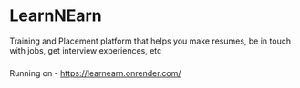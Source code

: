 # LearnNEarn
Training and Placement platform that helps you make resumes, be in touch with jobs, get interview experiences, etc

###
Running on - https://learnearn.onrender.com/
